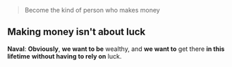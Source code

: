 > Become the kind of person who makes money

## Making money isn't about luck
**Naval**:
__Obviously__,
__we want to be__ wealthy, and
__we want to__ get there __in this lifetime__ 
__without having to rely on__ luck.
